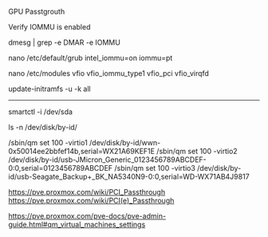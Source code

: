 GPU Passtgrouth

Verify IOMMU is enabled

dmesg | grep -e DMAR -e IOMMU

nano /etc/default/grub
intel_iommu=on iommu=pt


nano /etc/modules
vfio
vfio_iommu_type1
vfio_pci
vfio_virqfd

update-initramfs -u -k all


______________________________________________________________



smartctl -i /dev/sda




ls -n /dev/disk/by-id/


/sbin/qm set 100 -virtio1 /dev/disk/by-id/wwn-0x50014ee2bbfef14b,serial=WX21A69KEF1E
/sbin/qm set 100 -virtio2 /dev/disk/by-id/usb-JMicron_Generic_0123456789ABCDEF-0:0,serial=0123456789ABCDEF
/sbin/qm set 100 -virtio3 /dev/disk/by-id/usb-Seagate_Backup+_BK_NA5340N9-0:0,serial=WD-WX71AB4J9817



https://pve.proxmox.com/wiki/PCI_Passthrough
https://pve.proxmox.com/wiki/PCI(e)_Passthrough

https://pve.proxmox.com/pve-docs/pve-admin-guide.html#qm_virtual_machines_settings